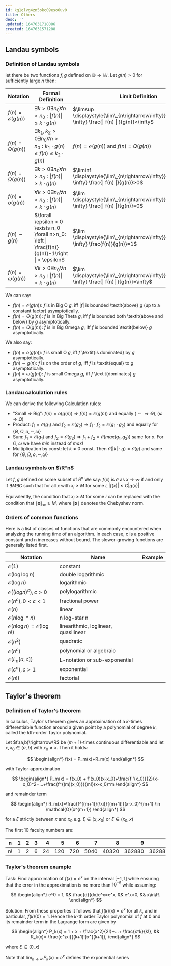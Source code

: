 ```yaml
---
id: kg1qlvg4zn5okc09eso6uv0
title: Others
desc: ''
updated: 1647631718086
created: 1647631571288
---
```


## Landau symbols

### Definition of Landau symbols

let there be two functions $f,g$ defined on $\mathbb{D} \rightarrow \mathbb{W}$. Let $g(n) > 0$ for sufficiently large $n$ then:

| Notation                   | Formal Definition                                                                                   | Limit Definition                                                                                            |
| -------------------------- | --------------------------------------------------------------------------------------------------- | ----------------------------------------------------------------------------------------------------------- |
| $f(n) = \mathcal{O}(g(n))$ | $\exists k >0 \exists n_0 \forall n>n_0: \| f(n) \| \leq k\cdot g(n)$                               | $\limsup \displaystyle{\lim\_{n\rightarrow\infty}}s\_{n\rightarrow \infty} \frac{\| f(n) \| }{g(n)}<\infty$ |
| $f(n) = \Theta(g(n))$      | $\exists k_1,k_2 > 0 \exists n_0 \forall n>n_0: k_1\cdot g(n) \leq f(n) \leq k_2\cdot g(n)$         | $f(n)=\mathcal{O}(g(n))$ and $f(n)=\Omega(g(n))$                                                            |
| $f(n) = \Omega(g(n))$      | $\exists k >0 \exists n_0 \forall n>n_0: \| f(n) \| \geq k\cdot g(n)$                               | $\liminf \displaystyle{\lim\_{n\rightarrow\infty}}s\_{n\rightarrow \infty} \frac{\| f(n) \|}{g(n)}>0$       |
| $f(n) = o(g(n))$           | $\forall k >0 \exists n_0 \forall n>n_0: \| f(n) \| < k\cdot g(n)$                                  | $\lim \displaystyle{\lim\_{n\rightarrow\infty}}s\_{n\rightarrow \infty} \frac{\| f(n) \|}{g(n)}=0$          |
| $f(n) \sim  g(n)$          | $\forall \epsilon > 0 \exists n_0 \forall n>n_0: \left \|  \frac{f(n)}{g(n)}-1\right \| < \epsilon$ | $\lim \displaystyle{\lim\_{n\rightarrow\infty}}s_{n\rightarrow \infty} \frac{f(n)}{g(n)}=1$                 |
| $f(n) = \omega(g(n))$      | $\forall k >0 \exists n_0 \forall n>n_0: \| f(n)\| > k\cdot g(n)$                                   | $\lim \displaystyle{\lim\_{n\rightarrow\infty}}s\_{n\rightarrow \infty} \frac{\| f(n)\| }{g(n)}=\infty$     |

We can say:

- $f(n) = \mathcal{O}(g(n))$: $f$ is in Big O $g$, iff $|f|$ is bounded \textit{above} $g$ (up to a constant factor) asymptotically.
- $f(n) = \Theta(g(n)):$ $f$ is in Big Theta $g$, iff $f$ is bounded both \textit{above and below} by $g$ asymptotically.
- $f(n) = \Omega(g(n)):$ $f$ is in Big Omega $g$, iff $f$ is bounded \textit{below} $g$ asymptotically.

We also say:

- $f(n) = o(g(n)):$ $f$ is small O $g$, iff $f$ \textit{is dominated} by $g$ asymptotically.
- $f(n) \sim  g(n):$ $f$ is on the order of $g$, iff $f$ is \textit{equal} to $g$ asymptotically.
- $f(n) = \omega(g(n)):$ $f$ is small Omega $g$, iff $f$ \textit{dominates} $g$ asymptotically.

### Landau calculation rules

We can derive the following Calculation rules:

- "Small $\Rightarrow$ Big": $f(n) = o(g(n)) \Rightarrow f(n) = \mathcal{O}(g(n))$ and equally $(\sim\Rightarrow\Theta), (\omega\Rightarrow\Omega)$
- Product: $f_1 = \mathcal{O}(g_1)$ and $f_2 = \mathcal{O}(g_2)\Rightarrow f_1\cdot f_2= \mathcal{O}(g_1\cdot g_2)$ and equally for $\{\Theta,\Omega,o,\sim,\omega\}$
- Sum: $f_1 = \mathcal{O}(g_1)$ and $f_2 = \mathcal{O}(g_2)\Rightarrow f_1+f_2= \mathcal{O}(max(g_1,g_2))$ same for $o$. For $\Omega,\omega$ we have $min$ instead of $max$!
- Multiplication by const: let $k\neq 0$ const. Then $\mathcal{O}(|k|\cdot g) = \mathcal{O}(g)$ and same for $\{\Theta,\Omega,o,\sim,\omega\}$

### Landau symbols on $\R^n$

Let $f,g$ defined on some subset of $R^n$ We say: $f(x) \text{ is } \mathcal{O} \text{ as } x\rightarrow \infty$ if and only if $\exists M\exists C \text{ such that for all } x \text { with } x_i\geq M \text{ for some } i, |f(x)| \leq C|g(x)|$

Equivalently, the condition that $x_{i}\geq M$ for some $i$ can be replaced with the condition that $\|\mathbf{x} \|_{\infty }\geq M$, where $\|\mathbf {x} \|$ denotes the Chebyshev norm.

### Orders of common functions

Here is a list of classes of functions that are commonly encountered when analyzing the running time of an algorithm. In
each case, c is a positive constant and n increases without bound. The slower-growing functions are generally listed first.

| Notation                                    | Name                                 | Example |
| ------------------------------------------- | ------------------------------------ | ------- |
| $\mathcal{O}(1)$                            | constant                             |         |
| $\mathcal{O}(\log\log n)$                   | double logarithmic                   |         |
| $\mathcal{O}(\log n)$                       | logarithmic                          |         |
| $\mathcal{O}((log n)^c), c>0$               | polylogarithmic                      |         |
| $\mathcal{O}(n^c), 0<c<1$                   | fractional power                     |         |
| $\mathcal{O}(n)$                            | linear                               |         |
| $\mathcal{O}(n\log* n)$                     | n log-star n                         |         |
| $\mathcal{O}(n\log n)=\mathcal{O}(\log n!)$ | linearithmic, loglinear, quasilinear |         |
| $\mathcal{O}(n^2)$                          | quadratic                            |         |
| $\mathcal{O}(n^c)$                          | polynomial or algebraic              |         |
| $\mathcal{O}(L_n[a,c])$                     | L-notation or sub-exponential        |         |
| $\mathcal{O}(c^n), c>1$                     | exponential                          |         |
| $\mathcal{O}(n!)$                           | factorial                            |         |

## Taylor's theorem

### Definition of Taylor's theorem

In calculus, Taylor's theorem gives an approximation of a $k$-times differentiable function around a given point by a polynomial of degree $k$, called the $k$th-order Taylor polynomial.

Let $f:(a,b)\rightarrow\R$ be $(m+1)$-times continuous differentiable and let $x,x_0\in (a,b)$ with $x_0 \neq x$. Then it holds:

$$
\begin{align*}
f(x) = P_m(x)+R_m(x)
\end{align*}
$$

with Taylor-approximation

$$
\begin{align*}
P_m(x) = f(x_0) + f'(x_0)(x-x_0)+\frac{f''(x_0)}{2}(x-x_0)^2+...+\frac{f^{(m)(x_0)}}{m!}(x-x_0)^m
\end{align*}
$$

and remainder term

$$
\begin{align*}
R_m(x)=\frac{f^{(m+1)}(\xi)}{(m+1)!}(x-x_0)^{m+1} \in \mathcal{O}(x^{m+1})
\end{align*}
$$

for a $\xi$ strictly between $x$ and $x_0$ e.g. $\xi\in (x,x_0)$ or $\xi\in (x_0,x)$

The first 10 faculty numbers are:

| n   |   1 |   2 |   3 |   4 |   5 |   6 |    7 |     8 |      9 |      10 |
| --- | --: | --: | --: | --: | --: | --: | ---: | ----: | -----: | ------: |
| n!  |   1 |   2 |   6 |  24 | 120 | 720 | 5040 | 40320 | 362880 | 3628800 |

### Taylor's theorem example

Task: Find approximation of $f(x)=e^x$ on the interval $[-1,1]$ while ensuring that the error in the approximation is no more than $10^{-5}$ while assuming:

$$
\begin{align*}
   e^0 = 1, &&  \frac{d}{dx}e^x=e^x, && e^x>0, && x\in\R.
 \end{align*}
$$

Solution: From these properties it follows that $f(k)(x) = e^x$ for all $k$, and in particular, $f(k)(0) = 1$. Hence the $k$-th order Taylor polynomial of $f$ at $0$ and its remainder term in the Lagrange form are given by

$$
\begin{align*}
   P_k(x) = 1 + x +  \frac{x^2}{2!}+...+ \frac{x^k}{k!}, && R_k(x)= \frac{e^\xi}{(k+1)!}x^{(k+1)},
 \end{align*}
$$

where $\xi\in (0,x)$

Note that $\displaystyle{\lim_{k\rightarrow\infty}}  P_k(x) = e^x$ defines the exponential series
